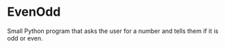 # EvenOdd
Small Python program that asks the user for a number and tells them if it is odd or even.
